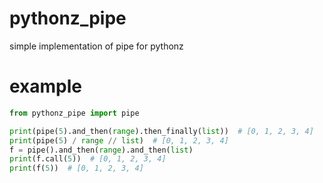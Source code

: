 # pythonz_pipe

simple implementation of pipe for pythonz

# example

```python
from pythonz_pipe import pipe

print(pipe(5).and_then(range).then_finally(list))  # [0, 1, 2, 3, 4]
print(pipe(5) / range // list)  # [0, 1, 2, 3, 4]
f = pipe().and_then(range).and_then(list)
print(f.call(5))  # [0, 1, 2, 3, 4]
print(f(5))  # [0, 1, 2, 3, 4]
```
